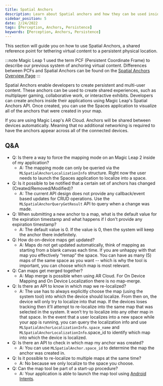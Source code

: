 ```yaml
---
title: Spatial Anchors
description: Learn about Spatial anchors and how they can be used inside your application.
sidebar_position: 5
date: 2/24/2022
tags: [Perception, Anchors, Persistence]
keywords: [Perception, Anchors, Persistence]
---
```


This section will guide you on how to use Spatial Anchors, a shared reference point for tethering virtual content to a persistent physical location.

:::note
Magic Leap 1 used the term PCF (Persistent Coordinate Frame) to describe our previous system of anchoring virtual content. Differences between PCFs and Spatial Anchors can be found on the [Spatial Anchors Overview Page](/versioned_docs/version-22-May-2023/guides/unity/perception/anchors/spatial-anchors-overview.md)
:::

Spatial Anchors enable developers to create persistent and multi-user content. These anchors can be used to create shared experiences, such as multiplayer gaming, collaborative work, or interactive exhibits. Developers can create anchors inside their applications using Magic Leap's Spatial Anchors API. Once created, you can use the Spaces application to visualize all of the anchors that were created in your map.

If you are using Magic Leap's AR Cloud. Anchors will be shared between devices automatically. Meaning that no additional networking is required to have the anchors appear across all of the connected devices.

## Q&A

- Q: Is there a way to force the mapping mode on an Magic Leap 2 inside of my application?
  - A: The mapping mode can only be queried via the `MLSpatialAnchorLocalizationInfo` structure. Right now the user needs to launch the Spaces application to localize into a space.
- Q: Is it possible to be notified that a certain set of anchors has changed (Created/Removed/Modified)?
  - A: The current API design does not provide any callback/event based updates for CRUD operations. Use the `MLSpatialAnchorQueryGetResult` API to query when a change was made.
- Q: When submitting a new anchor to a map, what is the default value for the expiration timestamp and what happens if I don't provide any expiration timestamp?
  - A: The default value is 0. If the value is 0, then the system will keep the anchor there indefinitely.
- Q: How do on-device maps get updated?
  - A: Maps do not get updated automatically, think of mapping as starting from a blank canvas each time. If you are unhappy with that map you effectively “remap” the space. You can have as many (5) maps of the same space as you want -- which is why the tool is important, you can choose which map is most relevant.
- Q: Can maps get merged together?
  - A: Map merge is possible when using AR Cloud. For On Device Mapping and On Device Localization there is no map-merge.
- Q: Is there an API to know in which map we re-localized?
  - A: The use has to always explicitly choose the map (using the system tool) into which the device should localize. From then on, the device will only try to localize into that map. If the devices loses tracking then it’ll attempt to re-localize into the same map that was selected in the system. It won’t try to localize into any other map in that space. In the event that a user localizes into a new space while your app is running, you can query the localization info and use `MLSpatialAnchorLocalizationInfo.space_name`  and `MLSpatialAnchorLocalizationInfo`.space_id to identify which map into which the device is localized.
- Q: Is there an API to check in which map my anchor was created?
  - A: You can use `MLSpatialAnchor.space_id` to determine the map the anchor was created in.
- Q: Is it possible to re-localize to multiple maps at the same time?
  - A: No because we only localize to the space you choose.
- Q: Can the map tool be part of a start-up procedure?
  - A: Your application is able to launch the map tool using [Android Intents](/versioned_docs/version-22-May-2023/guides/features/android-intents-overview.md).


